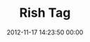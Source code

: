 ---
title: "Rish Tag"
date: 2012-11-17 14:23:50 00:00
permalink: /rishabhtagore
twitter: ""
likes: [1481]
id: 1571
gravatar: "http://www.gravatar.com/avatar/f85d787cae46cda3c3c63cd240c0b397"
---